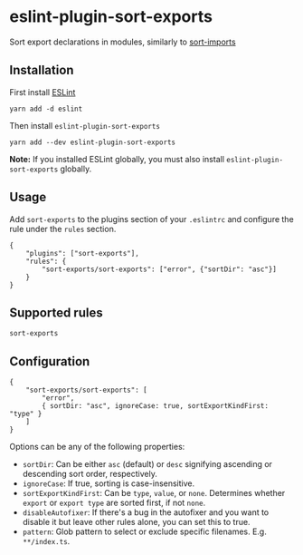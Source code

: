 # eslint-plugin-sort-exports

Sort export declarations in modules, similarly to [sort-imports](https://eslint.org/docs/rules/sort-imports)

## Installation

First install [ESLint](https://www.eslint.org)

```
yarn add -d eslint
```

Then install `eslint-plugin-sort-exports`

```
yarn add --dev eslint-plugin-sort-exports
```

**Note:** If you installed ESLint globally, you must also install `eslint-plugin-sort-exports` globally.

## Usage

Add `sort-exports` to the plugins section of your `.eslintrc` and configure the rule under the `rules` section.

```
{
    "plugins": ["sort-exports"],
    "rules": {
        "sort-exports/sort-exports": ["error", {"sortDir": "asc"}]
    }
}
```

## Supported rules

```
sort-exports
```

## Configuration

```
{
    "sort-exports/sort-exports": [
        "error",
        { sortDir: "asc", ignoreCase: true, sortExportKindFirst: "type" }
    ]
}
```

Options can be any of the following properties:

- `sortDir`: Can be either `asc` (default) or `desc` signifying ascending or descending sort order, respectively.
- `ignoreCase`: If true, sorting is case-insensitive.
- `sortExportKindFirst`: Can be `type`, `value`, or `none`. Determines whether `export` or `export type` are sorted first, if not `none`.
- `disableAutofixer`: If there's a bug in the autofixer and you want to disable it but leave other rules alone, you can set this to true.
- `pattern`: Glob pattern to select or exclude specific filenames. E.g. `**/index.ts`. 
